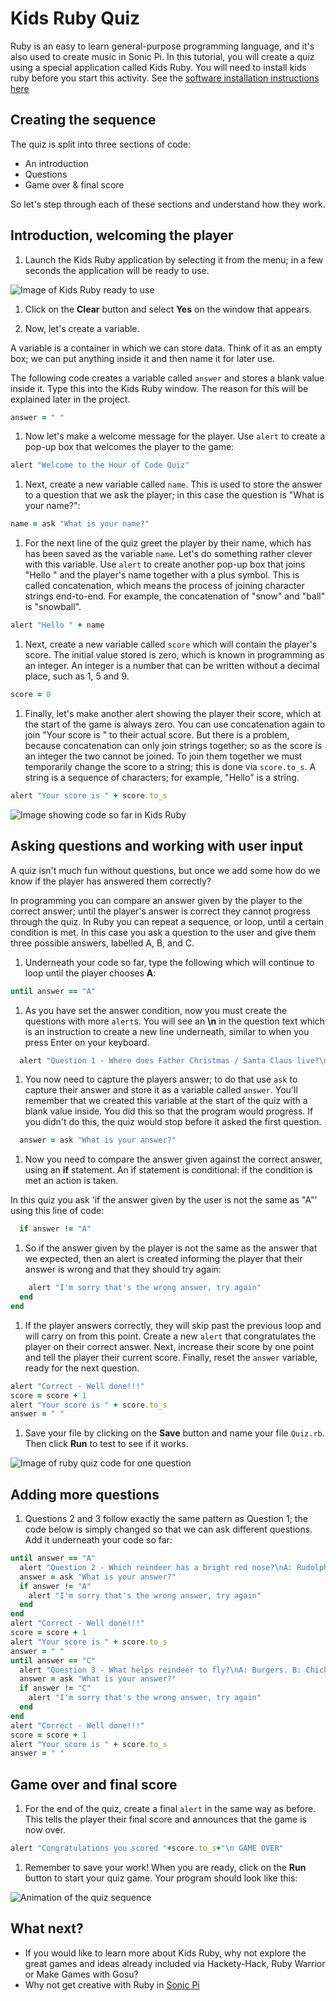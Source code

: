 # Kids Ruby Quiz

Ruby is an easy to learn general-purpose programming language, and it's also used to create music in Sonic Pi. In this tutorial, you will create a quiz using a special application called Kids Ruby. You will need to install kids ruby before you start this activity. See the [software installation instructions here](software.md)

## Creating the sequence

The quiz is split into three sections of code:

- An introduction
- Questions
- Game over & final score

So let's step through each of these sections and understand how they work.

## Introduction, welcoming the player

1. Launch the Kids Ruby application by selecting it from the menu; in a few seconds the application will be ready to use.

![Image of Kids Ruby ready to use](images/4.png)

1. Click on the **Clear** button and select **Yes** on the window that appears.

1. Now, let's create a variable.

  A variable is a container in which we can store data. Think of it as an empty box; we can put anything inside it and then name it for later use.

  The following code creates a variable called `answer` and stores a blank value inside it. Type this into the Kids Ruby window. The reason for this will be explained later in the project.

  ```ruby
  answer = " "
  ```

1. Now let's make a welcome message for the player. Use `alert` to create a pop-up box that welcomes the player to the game:

  ```ruby
  alert "Welcome to the Hour of Code Quiz"
  ```

1. Next, create a new variable called `name`. This is used to store the answer to a question that we ask the player; in this case the question is "What is your name?":

  ```ruby
  name = ask "What is your name?"
  ```

1. For the next line of the quiz greet the player by their name, which has has been saved as the variable `name`. Let's do something rather clever with this variable. Use `alert` to create another pop-up box that joins "Hello " and the player's name together with a plus symbol. This is called concatenation, which means the process of joining character strings end-to-end. For example, the concatenation of "snow" and "ball" is "snowball".

  ```ruby
  alert "Hello " + name
  ```

1. Next, create a new variable called `score` which will contain the player's score. The initial value stored is zero, which is known in programming as an integer. An integer is a number that can be written without a decimal place, such as 1, 5 and 9.

  ```ruby
  score = 0
  ```

1. Finally, let's make another alert showing the player their score, which at the start of the game is always zero. You can use concatenation again to join "Your score is " to their actual score. But there is a problem, because concatenation can only join strings together; so as the score is an integer the two cannot be joined. To join them together we must temporarily change the score to a string; this is done via `score.to_s`. A string is a sequence of characters; for example, "Hello" is a string.

  ```ruby
  alert "Your score is " + score.to_s
  ```

![Image showing code so far in Kids Ruby](images/creating-variables.png)

## Asking questions and working with user input

A quiz isn't much fun without questions, but once we add some how do we know if the player has answered them correctly?

In programming you can compare an answer given by the player to the correct answer; until the player's answer is correct they cannot progress through the quiz. In Ruby you can repeat a sequence, or loop, until a certain condition is met. In this case you ask a question to the user and give them three possible answers, labelled A, B, and C. 

1. Underneath your code so far, type the following which will continue to loop until the player chooses **A**:

  ```ruby
  until answer == "A"
  ```

1. As you have set the answer condition, now you must create the questions with more `alert`s. You will see an **\n** in the question text which is an instruction to create a new line underneath, similar to when you press Enter on your keyboard.

  ```ruby
    alert "Question 1 - Where does Father Christmas / Santa Claus live?\nA: North Pole. B: Santa Monica. C: Cambridge"
  ```
 
1. You now need to capture the players answer; to do that use `ask` to capture their answer and store it as a variable called `answer`. You'll remember that we created this variable at the start of the quiz with a blank value inside. You did this so that the program would progress. If you didn't do this, the quiz would stop before it asked the first question.
 
  ```ruby
    answer = ask "What is your answer?"
  ```
 
1. Now you need to compare the answer given against the correct answer, using an **if** statement. An if statement is conditional: if the condition is met an action is taken.
 
 In this quiz you ask 'if the answer given by the user is not the same as "A"' using this line of code:
 
  ```ruby
    if answer != "A"
  ```
 
1. So if the answer given by the player is not the same as the answer that we expected, then an alert is created informing the player that their answer is wrong and that they should try again:
 
  ```ruby
      alert "I'm sorry that's the wrong answer, try again"
    end
  end
  ```

1. If the player answers correctly, they will skip past the previous loop and will carry on from this point. Create a new `alert` that congratulates the player on their correct answer. Next, increase their score by one point and tell the player their current score. Finally, reset the `answer` variable, ready for the next question.

  ```ruby
  alert "Correct - Well done!!!"
  score = score + 1
  alert "Your score is " + score.to_s
  answer = " "
  ```
1. Save your file by clicking on the **Save** button and name your file `Quiz.rb`. Then click **Run** to test to see if it works.

  ![Image of ruby quiz code for one question](images/question1.png)

## Adding more questions

1. Questions 2 and 3 follow exactly the same pattern as Question 1; the code below is simply changed so that we can ask different questions. Add it underneath your code so far:

```ruby
until answer == "A"
  alert "Question 2 - Which reindeer has a bright red nose?\nA: Rudolph. B: Prancer. C: Vixen"
  answer = ask "What is your answer?"
  if answer != "A"
    alert "I'm sorry that's the wrong answer, try again"
  end
end
alert "Correct - Well done!!!"
score = score + 1
alert "Your score is " + score.to_s
answer = " "
until answer == "C"
  alert "Question 3 - What helps reindeer to fly?\nA: Burgers. B: Chicken. C: Magic dust"
  answer = ask "What is your answer?"
  if answer != "C"
    alert "I'm sorry that's the wrong answer, try again"
  end
end
alert "Correct - Well done!!!"
score = score + 1
alert "Your score is " + score.to_s
answer = " "
```

## Game over and final score

1. For the end of the quiz, create a final `alert` in the same way as before. This tells the player their final score and announces that the game is now over.

  ```ruby
  alert "Congratulations you scored "+score.to_s+"\n GAME OVER"
  ```

1. Remember to save your work! When you are ready, click on the **Run** button to start your quiz game. Your program should look like this:

  ![Animation of the quiz sequence](images/quiz.gif)

## What next?

- If you would like to learn more about Kids Ruby, why not explore the great games and ideas already included via Hackety-Hack, Ruby Warrior or Make Games with Gosu?
- Why not get creative with Ruby in [Sonic Pi](https://www.raspberrypi.org/learning/getting-started-with-sonic-pi/)

